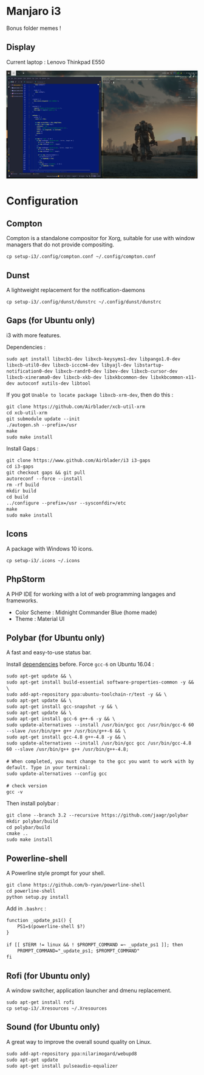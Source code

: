 # Manjaro i3

Bonus folder memes !

## Display

Current laptop : Lenovo Thinkpad E550

![Screenshot](workspace.png)

# Configuration

## Compton

Compton is a standalone compositor for Xorg, suitable for use with window managers that do not provide compositing.

```
cp setup-i3/.config/compton.conf ~/.config/compton.conf
```

## Dunst 

A lightweight replacement for the notification-daemons 

```
cp setup-i3/.config/dunst/dunstrc ~/.config/dunst/dunstrc
```

## Gaps (for Ubuntu only)

i3 with more features.

Dependencies :

```
sudo apt install libxcb1-dev libxcb-keysyms1-dev libpango1.0-dev libxcb-util0-dev libxcb-icccm4-dev libyajl-dev libstartup-notification0-dev libxcb-randr0-dev libev-dev libxcb-cursor-dev libxcb-xinerama0-dev libxcb-xkb-dev libxkbcommon-dev libxkbcommon-x11-dev autoconf xutils-dev libtool 
```

If you got `Unable to locate package libxcb-xrm-dev`, then do this :

```
git clone https://github.com/Airblader/xcb-util-xrm
cd xcb-util-xrm
git submodule update --init
./autogen.sh --prefix=/usr
make
sudo make install
```

Install Gaps :
```
git clone https://www.github.com/Airblader/i3 i3-gaps
cd i3-gaps
git checkout gaps && git pull
autoreconf --force --install
rm -rf build
mkdir build
cd build
../configure --prefix=/usr --sysconfdir=/etc
make
sudo make install
```

## Icons

A package with Windows 10 icons.

```
cp setup-i3/.icons ~/.icons
```

## PhpStorm

A PHP IDE for working with a lot of web programming langages and frameworks.

* Color Scheme  : Midnight Commander Blue (home made)
* Theme         : Material UI

## Polybar  (for Ubuntu only)

A fast and easy-to-use status bar.

Install [dependencies](https://github.com/jaagr/polybar/wiki/Compiling) before.
Force `gcc-6` on Ubuntu 16.04 :
```
sudo apt-get update && \
sudo apt-get install build-essential software-properties-common -y && \
sudo add-apt-repository ppa:ubuntu-toolchain-r/test -y && \
sudo apt-get update && \
sudo apt-get install gcc-snapshot -y && \
sudo apt-get update && \
sudo apt-get install gcc-6 g++-6 -y && \
sudo update-alternatives --install /usr/bin/gcc gcc /usr/bin/gcc-6 60 --slave /usr/bin/g++ g++ /usr/bin/g++-6 && \
sudo apt-get install gcc-4.8 g++-4.8 -y && \
sudo update-alternatives --install /usr/bin/gcc gcc /usr/bin/gcc-4.8 60 --slave /usr/bin/g++ g++ /usr/bin/g++-4.8;

# When completed, you must change to the gcc you want to work with by default. Type in your terminal:
sudo update-alternatives --config gcc

# check version
gcc -v
```

Then install polybar :

```
git clone --branch 3.2 --recursive https://github.com/jaagr/polybar
mkdir polybar/build
cd polybar/build
cmake ..
sudo make install
```

## Powerline-shell

A Powerline style prompt for your shell.

```
git clone https://github.com/b-ryan/powerline-shell
cd powerline-shell
python setup.py install
```

Add in `.bashrc` :

```
function _update_ps1() {
    PS1=$(powerline-shell $?)
}

if [[ $TERM != linux && ! $PROMPT_COMMAND =~ _update_ps1 ]]; then
    PROMPT_COMMAND="_update_ps1; $PROMPT_COMMAND"
fi
```

## Rofi  (for Ubuntu only)

A window switcher, application launcher and dmenu replacement.

```
sudo apt-get install rofi
cp setup-i3/.Xresources ~/.Xresources
```

## Sound  (for Ubuntu only)

A great way to improve the overall sound quality on Linux.

```
sudo add-apt-repository ppa:nilarimogard/webupd8
sudo apt-get update
sudo apt-get install pulseaudio-equalizer
```
